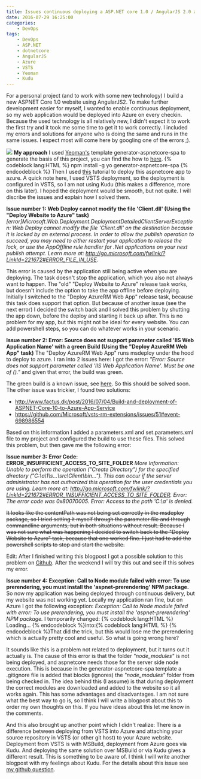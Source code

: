 ```yaml
---
title: Issues continuous deploying a ASP.NET core 1.0 / AngularJS 2.0 app into Azure
date: 2016-07-29 16:25:00
categories: 
    - DevOps
tags:
    - DevOps
    - ASP.NET
    - dotnetcore
    - AngularJS
    - Azure
    - VSTS
    - Yeoman
    - Kudu
---
```

For a personal project (and to work with some new technology) I build a new ASPNET Core 1.0 website using AngularJS2. To make further development easier for myself, I wanted to enable continuous deployment, so my web application would be deployed into Azure on every checkin. Because the used technology is all relatively new, I didn't expect it to work the first try and it took me some time to get it to work correctly. I included my errors and solutions for anyone who is doing the same and runs in the same issues. I expect most will come here by googling one of the errors ;).

![](Visual-Studio-Team-Services.png)
**My approach**
I used [Yeoman's](http://yeoman.io/) template generator-aspnetcore-spa to generate the basis of this project, you can find the how to [here](http://blog.stevensanderson.com/2016/05/02/angular2-react-knockout-apps-on-aspnet-core/). 
{% codeblock lang:HTML %}
npm install -g yo generator-aspnetcore-spa
{% endcodeblock %}
Then I used [this](https://www.visualstudio.com/en-us/docs/build/apps/aspnet/aspnetcore-to-azure) tutorial to deploy this aspnetcore app to azure. A quick note here, I used VSTS deployment, so the deployment is configured in VSTS, so I am not using Kudu (this makes a difference, more on this later). I hoped the deployment would be smooth, but not quite. I will discribe the issues and explain how I solved them.

**Issue number 1: Web Deploy cannot modify the file 'Client.dll' (Using the "Deploy Website to Azure" task)**
*[error]Microsoft.Web.Deployment.DeploymentDetailedClientServerException: Web Deploy cannot modify the file 'Client.dll' on the destination because it is locked by an external process. In order to allow the publish operation to succeed, you may need to either restart your application to release the lock, or use the AppOffline rule handler for .Net applications on your next publish attempt. Learn more at: http://go.microsoft.com/fwlink/?LinkId=221672#ERROR_FILE_IN_USE.*

This error is caused by the application still being active when you are deploying. The task doesn't stop the application, which you also not always want to happen. The "old" "Deploy Website to Azure" release task works, but doesn't include the option to take the app offline before deploying. Initially I switched to the "Deploy AzureRM Web App" release task, because this task does support that option. But because of another issue (see the next error) I decided the switch back and I solved this problem by shutting the app down, before the deploy and starting it back up after. This is no problem for my app, but this might not be ideal for every website. You can add powershell steps, so you can do whatever works in your scenario.

**Issue number 2: Error: Source does not support parameter called 'IIS Web Application Name' with a green Build (Using the "Deploy AzureRM Web App" task)**
The "Deploy AzureRM Web App" runs msdeploy under the hood to deploy to azure. I ran into 2 issues here: I got the error: *"Error: Source does not support parameter called 'IIS Web Application Name'. Must be one of ()."* and given that error, the build was green. 

The green build is a known issue, see [here](https://github.com/Microsoft/vsts-tasks/issues/2118). So this should be solved soon. The other issue was trickier, I found two solutions:

*   http://www.factus.dk/post/2016/07/04/Build-and-deployment-of-ASPNET-Core-10-to-Azure-App-Service
*   https://github.com/Microsoft/vsts-rm-extensions/issues/51#event-698986554

Based on this information I added a parameters.xml and set.parameters.xml file to my project and configured the build to use these files. This solved this problem, but then gave me the following error:

**Issue number 3: Error Code: ERROR_INSUFFICIENT_ACCESS_TO_SITE_FOLDER**
*More Information: Unable to perform the operation ("Create Directory") for the specified directory ("C:\a\1\s\...\src\Client\bin\...\"). This can occur if the server administrator has not authorized this operation for the user credentials you are using. Learn more at: http://go.microsoft.com/fwlink/?LinkId=221672#ERROR_INSUFFICIENT_ACCESS_TO_SITE_FOLDER.
Error: The error code was 0x80070005.
Error: Access to the path 'C:\a' is denied.*

~~It looks like the contentPath was not being set correctly in the msdeploy package, so I tried setting it myself through the parameter file and through commandline arguments, but in both situations without result. Because I was not sure what was happening I decided to switch back to the "Deploy Website to Azure" task, because that one worked fine. I just had to add the powershell scripts to stop and start the website.~~

Edit: After I finished writing this blogpost I got a possible solution to this problem on [Github](https://github.com/Microsoft/vsts-tasks/issues/2122). After the weekend I will try this out and see if this solves my error.

**Issue number 4: Exception: Call to Node module failed with error: To use prerendering, you must install the 'aspnet-prerendering' NPM package.**
So now my application was being deployed through continuous delivery, but my website was not working yet. Locally my application ran fine, but on Azure I got the following exception:
*Exception: Call to Node module failed with error: To use prerendering, you must install the 'aspnet-prerendering' NPM package.* I temporarily changed:
{% codeblock lang:HTML %}
<app    asp-prerender-module="ClientApp/boot-server" 
        asp-prerender-webpack-config="webpack.config.js">Loading...</app>
{% endcodeblock %}into:{% codeblock lang:HTML %}
<app></app>
{% endcodeblock %}That did the trick, but this would lose me the prerendering which is actually pretty cool and useful. So what is going wrong here?

It sounds like this is a problem not related to deployment, but it turns out it actually is. The cause of this error is that the folder *"node_modules"* is not being deployed, and aspnetcore needs those for the server side node execution. This is because in the generator-aspnetcore-spa template a .gitignore file is added that blocks (ignores) the *"node_modules"* folder from being checked in. The idea behind this (I assume) is that during deployment the correct modules are downloaded and added to the website so it all works again. This has some advantages and disadvantages. I am not sure what the best way to go is, so I think I will write a blogpost about this to order my own thoughts on this. If you have ideas about this let me know in the comments. 

And this also brought up another point which I didn't realize: There is a difference between deploying from VSTS into Azure and attaching your source repository in VSTS (or other git host) to your Azure website. Deployment from VSTS is with MSBuild, deployment from Azure goes via Kudu. And deploying the same solution over MSBuild or via Kudu gives a different result. This is something to be aware of. I think I will write another blogpost with my feelings about Kudu. For the details about this issue see [my github question](https://github.com/aspnet/JavaScriptServices/issues/222).
<style type="text/css">.article-entry li{ margin-left: 2.2em; list-style-position: outside; }</style>